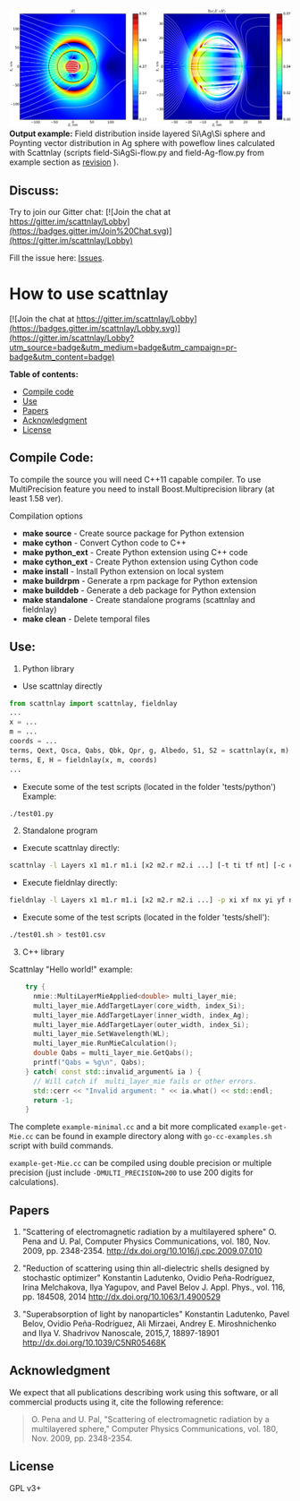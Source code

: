 ![output example](/doc/OutputExample.png)
**Output example:** Field distribution inside layered Si\Ag\Si sphere
and Poynting vector distribution in Ag sphere with poweflow lines
calculated with Scattnlay (scripts  field-SiAgSi-flow.py and
field-Ag-flow.py from example section as [revision](https://github.com/ovidiopr/scattnlay/commit/57c7261705a5776f78420c1f486e929517d5f584) ).

Discuss:
--------

Try to join our Gitter chat: [![Join the chat at https://gitter.im/scattnlay/Lobby](https://badges.gitter.im/Join%20Chat.svg)](https://gitter.im/scattnlay/Lobby)

Fill the issue here: [Issues](https://github.com/ovidiopr/scattnlay/issues).


How to use scattnlay
====================

[![Join the chat at https://gitter.im/scattnlay/Lobby](https://badges.gitter.im/scattnlay/Lobby.svg)](https://gitter.im/scattnlay/Lobby?utm_source=badge&utm_medium=badge&utm_campaign=pr-badge&utm_content=badge)

**Table of contents:**
- [Compile code](#compile-code)
- [Use](#use)
- [Papers](#papers)
- [Acknowledgment](#acknowledgment)
- [License](#license)

Compile Code:
-------------
To compile the source you will need C++11 capable compiler. To use
MultiPrecision feature you need to install Boost.Multiprecision
library (at least 1.58 ver).


Compilation options

 - **make source** - Create source package for Python extension
 - **make cython** - Convert Cython code to C++
 - **make python_ext** - Create Python extension using C++ code
 - **make cython_ext** - Create Python extension using Cython code
 - **make install** - Install Python extension on local system
 - **make buildrpm** - Generate a rpm package for Python extension
 - **make builddeb** - Generate a deb package for Python extension
 - **make standalone** - Create standalone programs (scattnlay and fieldnlay)
 - **make clean** - Delete temporal files

Use:
----

1. Python library
  * Use scattnlay directly
  
  ```python
from scattnlay import scattnlay, fieldnlay
...
x = ...
m = ...
coords = ...
terms, Qext, Qsca, Qabs, Qbk, Qpr, g, Albedo, S1, S2 = scattnlay(x, m)
terms, E, H = fieldnlay(x, m, coords)
...
  ```
  
  * Execute some of the test scripts (located in the folder 'tests/python')
          Example:
		  
  ```bash
./test01.py
  ```
  
2. Standalone program
  * Execute scattnlay directly:

  ```bash
scattnlay -l Layers x1 m1.r m1.i [x2 m2.r m2.i ...] [-t ti tf nt] [-c comment]
  ```

  * Execute fieldnlay directly:

  ```bash
fieldnlay -l Layers x1 m1.r m1.i [x2 m2.r m2.i ...] -p xi xf nx yi yf ny zi zf nz [-c comment]
  ```

  * Execute some of the test scripts (located in the folder 'tests/shell'):

  ```bash
./test01.sh > test01.csv
  ```
  
3. C++ library

Scattnlay "Hello world!" example:

```C++
    try {
      nmie::MultiLayerMieApplied<double> multi_layer_mie;  
      multi_layer_mie.AddTargetLayer(core_width, index_Si);
      multi_layer_mie.AddTargetLayer(inner_width, index_Ag);
      multi_layer_mie.AddTargetLayer(outer_width, index_Si);
      multi_layer_mie.SetWavelength(WL);
      multi_layer_mie.RunMieCalculation();
      double Qabs = multi_layer_mie.GetQabs();
      printf("Qabs = %g\n", Qabs);
    } catch( const std::invalid_argument& ia ) {
      // Will catch if  multi_layer_mie fails or other errors.
      std::cerr << "Invalid argument: " << ia.what() << std::endl;
      return -1;
    }
```

The complete `example-minimal.cc` and a bit more complicated
`example-get-Mie.cc` can be found in example directory along with
`go-cc-examples.sh` script with build commands.

`example-get-Mie.cc` can be compiled using double precision or
multiple precision (just include `-DMULTI_PRECISION=200` to use 200
digits for calculations). 

Papers
------

1. "Scattering of electromagnetic radiation by a multilayered sphere"
   O. Pena and U. Pal,  Computer Physics Communications, vol. 180,
   Nov. 2009, pp. 2348-2354. http://dx.doi.org/10.1016/j.cpc.2009.07.010

2. "Reduction of scattering using thin all-dielectric shells designed by stochastic optimizer"
   Konstantin Ladutenko, Ovidio Peña-Rodríguez, Irina Melchakova, Ilya
   Yagupov, and Pavel Belov  J. Appl. Phys., vol. 116, pp. 184508,
   2014 http://dx.doi.org/10.1063/1.4900529

3. "Superabsorption of light by nanoparticles" Konstantin Ladutenko,
   Pavel Belov, Ovidio Peña-Rodríguez, Ali Mirzaei, Andrey
   E. Miroshnichenko and Ilya V. Shadrivov  Nanoscale, 2015,7,
   18897-18901 http://dx.doi.org/10.1039/C5NR05468K

Acknowledgment
--------------

We expect that all publications describing work using this software,
or all commercial products using it, cite the following reference:
> O. Pena and U. Pal, "Scattering of electromagnetic radiation
> by a multilayered sphere," Computer Physics Communications,
> vol. 180, Nov. 2009, pp. 2348-2354.

License
-------

GPL v3+
